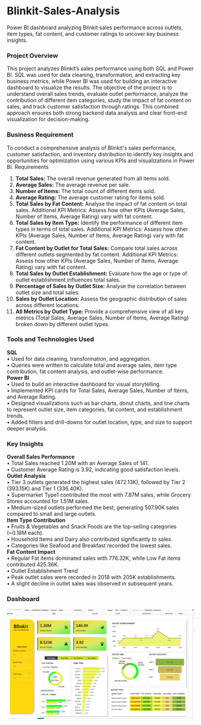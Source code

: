 # Blinkit-Sales-Analysis
Power BI dashboard analyzing  Blinkit sales performance across outlets, item types, fat content, and customer ratings to uncover key business insights.

### Project Overview
This project analyzes Blinkit’s sales performance using both SQL and Power BI. SQL was used for data cleaning, transformation, and extracting key business metrics, while Power BI was used for building an interactive dashboard to visualize the results. The objective of the project is to understand overall sales trends, evaluate outlet performance, analyze the contribution of different item categories, study the impact of fat content on sales, and track customer satisfaction through ratings. This combined approach ensures both strong backend data analysis and clear front-end visualization for decision-making.

### Business Requirement 
To conduct a comprehensive analysis of Blinkit's sales performance, customer satisfaction, and inventory distribution to identify key insights and opportunities for optimization using various KPIs and visualizations in Power BI. 
Requirements 
1.	**Total Sales:** The overall revenue generated from all items sold.
2.	**Average Sales:** The average revenue per sale.
3.	**Number of Items:** The total count of different items sold.
4.	**Average Rating:** The average customer rating for items sold.
5.	**Total Sales by Fat Content:** Analyse the impact of fat content on total sales. Additional KPI Metrics: Assess how other KPIs (Average Sales, Number of Items, Average Rating) vary with fat content. 
6.	**Total Sales by Item Type:** Identify the performance of different item types in terms of total sales. Additional KPI Metrics: Assess how other KPIs (Average Sales, Number of Items, Average Rating) vary with fat content. 
7.	**Fat Content by Outlet for Total Sales:** Compare total sales across different outlets segmented by fat content. Additional KPI Metrics: Assess how other KPIs (Average Sales, Number of Items, Average Rating) vary with fat content. 
8.	**Total Sales by Outlet Establishment:** Evaluate how the age or type of outlet establishment influences total sales.
9.	**Percentage of Sales by Outlet Size:** Analyse the correlation between outlet size and total sales. 
10.	**Sales by Outlet Location:** Assess the geographic distribution of sales across different locations. 
11.	**All Metrics by Outlet Type:** Provide a comprehensive view of all key metrics (Total Sales, Average Sales, Number of Items, Average Rating) broken down by different outlet types.

### Tools and Technologies Used
**SQL**<br>
•	Used for data cleaning, transformation, and aggregation.<br>
•	Queries were written to calculate total and average sales, item type contribution, fat content analysis, and outlet-wise performance.<br>
**Power BI**<br>
•	Used to build an interactive dashboard for visual storytelling.<br>
•	Implemented KPI cards for Total Sales, Average Sales, Number of Items, and Average Rating.<br>
•	Designed visualizations such as bar charts, donut charts, and line charts to represent outlet size, item categories, fat content, and establishment trends.<br>
•	Added filters and drill-downs for outlet location, type, and size to support deeper analysis.<br>

### Key Insights
**Overall Sales Performance**<br>
•	Total Sales reached 1.20M with an Average Sales of 141.<br>
•	Customer Average Rating is 3.92, indicating good satisfaction levels.<br>
**Outlet Analysis**<br>
•	Tier 3 outlets generated the highest sales (472.13K), followed by Tier 2 (393.15K) and Tier 1 (336.40K).<br>
•	Supermarket Type1 contributed the most with 7.87M sales, while Grocery Stores accounted for 1.51M sales.<br>
•	Medium-sized outlets performed the best, generating 507.90K sales compared to small and large outlets.<br>
**Item Type Contribution**<br>
•	Fruits & Vegetables and Snack Foods are the top-selling categories (~0.18M each).<br>
•	Household Items and Dairy also contributed significantly to sales.<br>
•	Categories like Seafood and Breakfast recorded the lowest sales.<br>
**Fat Content Impact**<br>
•	Regular Fat items dominated sales with 776.32K, while Low Fat items contributed 425.36K.<br>
•	Outlet Establishment Trend<br>
•	Peak outlet sales were recorded in 2018 with 205K establishments.<br>
•	A slight decline in outlet sales was observed in subsequent years.<br>

### Dashboard
<img src="https://github.com/Sujitha-tulasi/Blinkit-Sales-Analysis/blob/main/Snapshot.png">

